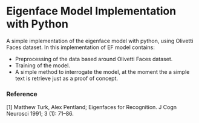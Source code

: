 # Eigenface Model Implementation with Python
A simple implementation of the eigenface model with python, using Olivetti Faces dataset. In this implementation of EF model contains:
- Preprocessing of the data based around Olivetti Faces dataset.
- Training of the model.
- A simple method to interrogate the model, at the moment the a simple text is retrieve just as a proof of concept.

### Reference
[1] Matthew Turk, Alex Pentland; Eigenfaces for Recognition. J Cogn Neurosci 1991; 3 (1): 71–86.
